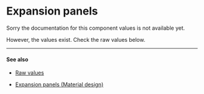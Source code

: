 # Expansion panels

Sorry the documentation for this component values is not available yet.

However, the values exist. Check the raw values below.


---

#### See also

- [Raw values](https://github.com/AoDevBlue/MaterialValues/blob/master/material-values/src/main/res-component/values/expansion_panel.xml)

- [Expansion panels (Material design)](https://material.google.com/components/expansion-panels.html)

